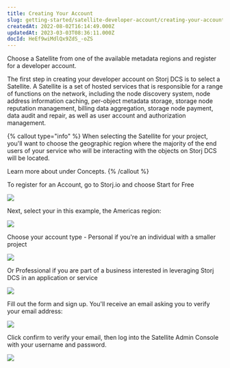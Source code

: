 ```yaml
---
title: Creating Your Account
slug: getting-started/satellite-developer-account/creating-your-account
createdAt: 2022-08-02T16:14:49.000Z
updatedAt: 2023-03-03T08:36:11.000Z
docId: HeEf9wiMdlQx9ZdS_-oZS
---
```


Choose a Satellite from one of the available metadata regions and register for  a developer account.

The first step in creating your developer account on Storj DCS is to select a Satellite. A Satellite is a set of hosted services that is responsible for a range of functions on the network, including the node discovery system, node address information caching,  per-object metadata storage, storage node reputation management, billing data aggregation, storage node payment, data audit and repair, as well as user account and authorization management.&#x20;

{% callout type="info"  %} 
When selecting the Satellite for your project, you'll want to choose the geographic region where the majority of the end users of your service who will be interacting with the objects on Storj DCS will be located.

Learn more about [](docId\:v0b3GtAU4dDT_1qibwCxc) under Concepts.
{% /callout %}

To register for an Account, go to Storj.io and choose Start for Free

![](https://archbee-image-uploads.s3.amazonaws.com/kv3plx2xmXcUGcVl4Lttj/KUG4mPsNpzLXMkulWZJ4W_account01.png)

Next, select your [](docId\:v0b3GtAU4dDT_1qibwCxc) in this example, the Americas region:

![](https://archbee-image-uploads.s3.amazonaws.com/kv3plx2xmXcUGcVl4Lttj/E3ie6SDBodo6Xz1t32IeN_account02.png)

Choose your account type - Personal if you're an individual with a smaller project&#x20;

![](https://archbee-image-uploads.s3.amazonaws.com/kv3plx2xmXcUGcVl4Lttj/ProKS3n1_rBPBj3PON-Em_account03.png)

Or Professional if you are part of a business interested in leveraging Storj DCS in an application or service

![](https://archbee-image-uploads.s3.amazonaws.com/kv3plx2xmXcUGcVl4Lttj/He52WhNreWbPyINWumw6-_account04.png)

Fill out the form and sign up. You'll receive an email asking you to verify your email address:

![](https://archbee-image-uploads.s3.amazonaws.com/kv3plx2xmXcUGcVl4Lttj/by3ZW3r_m_fHXyCGOgml8_account05.png)

Click confirm to verify your email, then log into the Satellite Admin Console with your username and password.&#x20;

![](https://archbee-image-uploads.s3.amazonaws.com/kv3plx2xmXcUGcVl4Lttj/5rma6dFXWcIYqmvAAAitf_account06.png)



